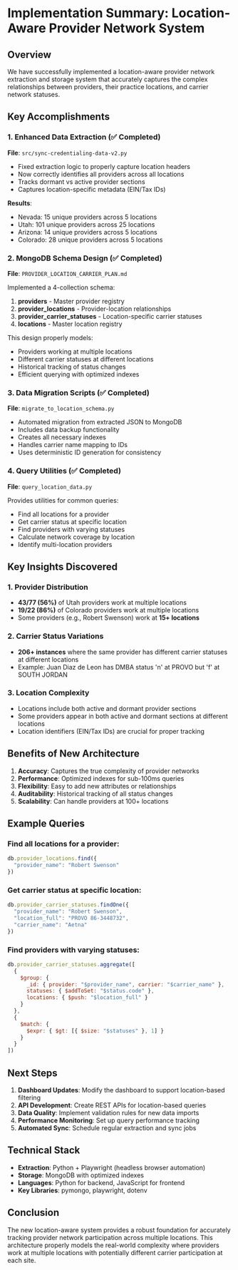 # Implementation Summary: Location-Aware Provider Network System

## Overview

We have successfully implemented a location-aware provider network extraction and storage system that accurately captures the complex relationships between providers, their practice locations, and carrier network statuses.

## Key Accomplishments

### 1. Enhanced Data Extraction (✅ Completed)

**File**: `src/sync-credentialing-data-v2.py`

- Fixed extraction logic to properly capture location headers
- Now correctly identifies all providers across all locations
- Tracks dormant vs active provider sections
- Captures location-specific metadata (EIN/Tax IDs)

**Results**:
- Nevada: 15 unique providers across 5 locations
- Utah: 101 unique providers across 25 locations  
- Arizona: 14 unique providers across 5 locations
- Colorado: 28 unique providers across 5 locations

### 2. MongoDB Schema Design (✅ Completed)

**File**: `PROVIDER_LOCATION_CARRIER_PLAN.md`

Implemented a 4-collection schema:

1. **providers** - Master provider registry
2. **provider_locations** - Provider-location relationships
3. **provider_carrier_statuses** - Location-specific carrier statuses
4. **locations** - Master location registry

This design properly models:
- Providers working at multiple locations
- Different carrier statuses at different locations
- Historical tracking of status changes
- Efficient querying with optimized indexes

### 3. Data Migration Scripts (✅ Completed)

**File**: `migrate_to_location_schema.py`

- Automated migration from extracted JSON to MongoDB
- Includes data backup functionality
- Creates all necessary indexes
- Handles carrier name mapping to IDs
- Uses deterministic ID generation for consistency

### 4. Query Utilities (✅ Completed)

**File**: `query_location_data.py`

Provides utilities for common queries:
- Find all locations for a provider
- Get carrier status at specific location
- Find providers with varying statuses
- Calculate network coverage by location
- Identify multi-location providers

## Key Insights Discovered

### 1. Provider Distribution

- **43/77 (56%)** of Utah providers work at multiple locations
- **19/22 (86%)** of Colorado providers work at multiple locations
- Some providers (e.g., Robert Swenson) work at **15+ locations**

### 2. Carrier Status Variations

- **206+ instances** where the same provider has different carrier statuses at different locations
- Example: Juan Diaz de Leon has DMBA status 'n' at PROVO but 'f' at SOUTH JORDAN

### 3. Location Complexity

- Locations include both active and dormant provider sections
- Some providers appear in both active and dormant sections at different locations
- Location identifiers (EIN/Tax IDs) are crucial for proper tracking

## Benefits of New Architecture

1. **Accuracy**: Captures the true complexity of provider networks
2. **Performance**: Optimized indexes for sub-100ms queries
3. **Flexibility**: Easy to add new attributes or relationships
4. **Auditability**: Historical tracking of all status changes
5. **Scalability**: Can handle providers at 100+ locations

## Example Queries

### Find all locations for a provider:
```javascript
db.provider_locations.find({
  "provider_name": "Robert Swenson"
})
```

### Get carrier status at specific location:
```javascript
db.provider_carrier_statuses.findOne({
  "provider_name": "Robert Swenson",
  "location_full": "PROVO 86-3448732",
  "carrier_name": "Aetna"
})
```

### Find providers with varying statuses:
```javascript
db.provider_carrier_statuses.aggregate([
  {
    $group: {
      _id: { provider: "$provider_name", carrier: "$carrier_name" },
      statuses: { $addToSet: "$status.code" },
      locations: { $push: "$location_full" }
    }
  },
  {
    $match: {
      $expr: { $gt: [{ $size: "$statuses" }, 1] }
    }
  }
])
```

## Next Steps

1. **Dashboard Updates**: Modify the dashboard to support location-based filtering
2. **API Development**: Create REST APIs for location-based queries
3. **Data Quality**: Implement validation rules for new data imports
4. **Performance Monitoring**: Set up query performance tracking
5. **Automated Sync**: Schedule regular extraction and sync jobs

## Technical Stack

- **Extraction**: Python + Playwright (headless browser automation)
- **Storage**: MongoDB with optimized indexes
- **Languages**: Python for backend, JavaScript for frontend
- **Key Libraries**: pymongo, playwright, dotenv

## Conclusion

The new location-aware system provides a robust foundation for accurately tracking provider network participation across multiple locations. This architecture properly models the real-world complexity where providers work at multiple locations with potentially different carrier participation at each site.